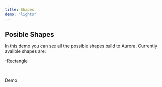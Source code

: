 ```yaml
---
title: Shapes
demo: "lights"
---
```


## Posible Shapes

In this demo you can see all the possible shapes build to Aurora.
Currently avalible shapes are:

-Rectangle

<br/>

Demo
